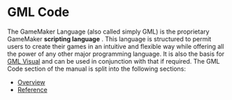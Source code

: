 #  GML Code 

The GameMaker Language (also called simply GML) is the proprietary
GameMaker **scripting language** . This language is structured to permit
users to create their games in an intuitive and flexible way while
offering all the power of any other major programming language. It is
also the basis for [GML
Visual](../Drag_And_Drop/Drag_And_Drop_Index) and can be used in
conjunction with that if required. The GML Code section of the manual is
split into the following sections:

-   [Overview](GML_Overview/GML_Overview)
-   [Reference](GML_Reference/GML_Reference)
